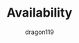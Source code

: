 ---
title: Availability
description: 
keywords: design pattern
author: dragon119
manager: bennage

pnp.series.title: Cloud Design Patterns
---